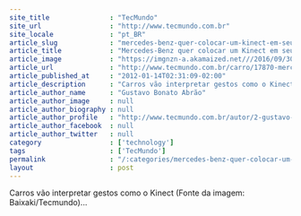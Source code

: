 ```yaml
---
site_title               : "TecMundo"
site_url                 : "http://www.tecmundo.com.br"
site_locale              : "pt_BR"
article_slug             : "mercedes-benz-quer-colocar-um-kinect-em-seu-carro"
article_title            : "Mercedes-Benz quer colocar um Kinect em seu carro"
article_image            : "https://imgnzn-a.akamaized.net///2016/09/30/30123924448129-t1200x480.jpg"
article_url              : "http://www.tecmundo.com.br/carro/17870-mercedes-benz-quer-colocar-um-kinect-em-seu-carro.htm"
article_published_at     : "2012-01-14T02:31:09-02:00"
article_description      : "Carros vão interpretar gestos como o Kinect (Fonte da imagem: Baixaki/Tecmundo)..."
article_author_name      : "Gustavo Bonato Abrão"
article_author_image     : null
article_author_biography : null
article_author_profile   : "http://www.tecmundo.com.br/autor/2-gustavo-bonato-abrao/"
article_author_facebook  : null
article_author_twitter   : null
category                 : ['technology']
tags                     : ['TecMundo']
permalink                : "/:categories/mercedes-benz-quer-colocar-um-kinect-em-seu-carro/"
layout                   : post
---
```


Carros vão interpretar gestos como o Kinect (Fonte da imagem: Baixaki/Tecmundo)...
